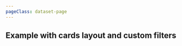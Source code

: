 ```yaml
---
pageClass: dataset-page
---
```


<h2 class="mb-4">Example with cards layout and custom filters</h2>

<VueExample component="Example2" />

